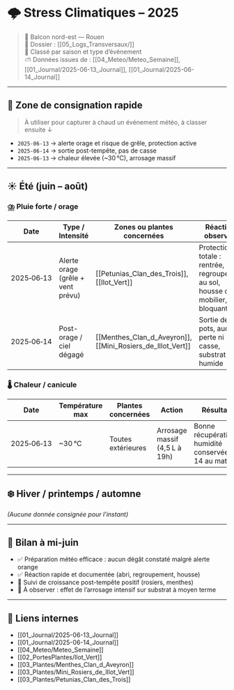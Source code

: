 # 🌩️ Stress Climatiques – 2025

> 📍 Balcon nord-est — Rouen  
> 🧭 Dossier : [[05_Logs_Transversaux/]]  
> 🔄 Classé par saison et type d’événement  
> ⛅️ Données issues de : [[04_Meteo/Meteo_Semaine]], [[01_Journal/2025-06-13_Journal]], [[01_Journal/2025-06-14_Journal]]

---

## 🚨 Zone de consignation rapide

> À utiliser pour capturer à chaud un événement météo, à classer ensuite ↓

- `2025-06-13` → alerte orage et risque de grêle, protection active
- `2025-06-14` → sortie post-tempête, pas de casse
- `2025-06-13` → chaleur élevée (~30 °C), arrosage massif

---

## ☀️ Été (juin – août)

### ⛈️ Pluie forte / orage

| Date       | Type / Intensité     | Zones ou plantes concernées                    | Réactions observées |
|------------|----------------------|------------------------------------------------|---------------------|
| 2025‑06‑13 | Alerte orage (grêle + vent prévu) | [[Petunias_Clan_des_Trois]], [[Ilot_Vert]] | Protection totale : rentrée, regroupement au sol, housse de mobilier, tapis bloquant |
| 2025‑06‑14 | Post-orage / ciel dégagé | [[Menthes_Clan_d_Aveyron]], [[Mini_Rosiers_de_lIlot_Vert]] | Sortie des pots, aucune perte ni casse, substrat humide |

### 🌡️ Chaleur / canicule

| Date       | Température max | Plantes concernées | Action | Résultat |
|------------|------------------|--------------------|--------|----------|
| 2025‑06‑13 | ~30 °C           | Toutes extérieures | Arrosage massif (4,5 L à 19h) | Bonne récupération, humidité conservée le 14 au matin |

---

## ❄️ Hiver / printemps / automne

_(Aucune donnée consignée pour l’instant)_

---

## 🔁 Bilan à mi-juin

- ✅ Préparation météo efficace : aucun dégât constaté malgré alerte orange
- ✅ Réaction rapide et documentée (abri, regroupement, housse)
- 🧠 Suivi de croissance post-tempête positif (rosiers, menthes)
- 🧪 À observer : effet de l’arrosage intensif sur substrat à moyen terme

---

## 🔗 Liens internes

- [[01_Journal/2025-06-13_Journal]]
- [[01_Journal/2025-06-14_Journal]]
- [[04_Meteo/Meteo_Semaine]]
- [[02_PortesPlantes/Ilot_Vert]]
- [[03_Plantes/Menthes_Clan_d_Aveyron]]
- [[03_Plantes/Mini_Rosiers_de_lIlot_Vert]]
- [[03_Plantes/Petunias_Clan_des_Trois]]